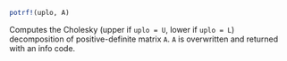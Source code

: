 ```julia
potrf!(uplo, A)
```

Computes the Cholesky (upper if `uplo = U`, lower if `uplo = L`) decomposition of positive-definite matrix `A`. `A` is overwritten and returned with an info code.
